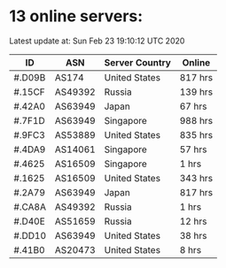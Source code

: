 # 13 online servers:

Latest update at: Sun Feb 23 19:10:12 UTC 2020

| ID | ASN | Server Country | Online |
| -- | --- | -------------- | ------ |
| #.D09B | AS174 | United States | 817 hrs |
| #.15CF | AS49392 | Russia | 139 hrs |
| #.42A0 | AS63949 | Japan | 67 hrs |
| #.7F1D | AS63949 | Singapore | 988 hrs |
| #.9FC3 | AS53889 | United States | 835 hrs |
| #.4DA9 | AS14061 | Singapore | 57 hrs |
| #.4625 | AS16509 | Singapore | 1 hrs |
| #.1625 | AS16509 | United States | 343 hrs |
| #.2A79 | AS63949 | Japan | 817 hrs |
| #.CA8A | AS49392 | Russia | 1 hrs |
| #.D40E | AS51659 | Russia | 12 hrs |
| #.DD10 | AS63949 | United States | 38 hrs |
| #.41B0 | AS20473 | United States | 8 hrs |

